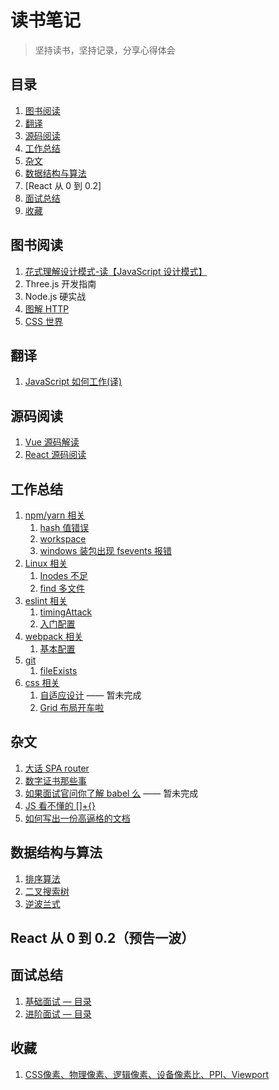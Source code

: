 # 读书笔记

> 坚持读书，坚持记录，分享心得体会

## 目录

1. [图书阅读](#图书阅读)
2. [翻译](#翻译)
3. [源码阅读](#源码阅读)
4. [工作总结](#工作总结)
5. [杂文](#杂文)
6. [数据结构与算法](#数据结构与算法)
7. [React 从 0 到 0.2]
8. [面试总结](#面试总结)
9. [收藏](#收藏)

## 图书阅读

1. [花式理解设计模式-读【JavaScript 设计模式】](./bookRead/design/index.md) 
2. Three.js 开发指南
3. Node.js 硬实战
4. [图解 HTTP](./bookRead/http/start.md)
5. [CSS 世界](./bookRead/cssWorld/index.md)

## 翻译

1. [JavaScript 如何工作(译)](./translate/jswork)

## 源码阅读

1. [Vue 源码解读](./sourceRead/vue)
2. [React 源码阅读](./sourceRead/react/index.md)

## 工作总结

1. [npm/yarn 相关](./worknotes/npm)
   1. [hash 值错误](./worknotes/npm/hash.md)
   2. [workspace](./worknotes/npm/workspace.md)
   3. [windows 装包出现 fsevents 报错](./worknotes/npm/fsevents.md)
2. [Linux 相关](./worknotes/linux)
   1. [Inodes 不足](./worknotes/linux/noSpaceLeft.md)
   2. [find 多文件](./worknotes/linux/find.md)
3. [eslint 相关](./worknotes/eslint)
   1. [timingAttack](./worknotes/eslint/timingAttack.md)
   2. [入门配置](./worknotes/eslint/baseConfig.md)
4. [webpack 相关](./worknotes/webpack)
   1. [基本配置](./worknotes/webpack/webpack.md)
5. [git](./worknotes/git)
   1. [fileExists](./worknotes/git/fileExists.md)
6. [css 相关](./worknotes/css)
   1. [自适应设计](./worknotes/css/selfAdaption.md) —— 暂未完成
   2. [Grid 布局开车啦](./worknotes/css/grid.md)

## 杂文

1. [大话 SPA router](./Essay/spa.md)
2. [数字证书那些事](./Essay/ca.md)
3. [如果面试官问你了解 babel 么](./Essay/babel.md) —— 暂未完成
4. [JS 看不懂的 []+{}](./Essay/typeChange.md)
5. [如何写出一份高逼格的文档](./Essay/howToWrite.md)

## 数据结构与算法

1. [排序算法](./DSA/sort.md)
2. [二叉搜索树](./DSA/binarySerchTree.md)
3. [逆波兰式](./DSA/polish.md)

## React 从 0 到 0.2（预告一波）

## 面试总结

1. [基础面试 — 目录](./interview/base/index.md)
2. [进阶面试 — 目录](./interview/advanced/index.md)

## 收藏

1. [CSS像素、物理像素、逻辑像素、设备像素比、PPI、Viewport](https://github.com/jawil/blog/issues/21)

